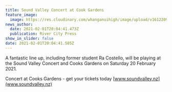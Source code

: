 ```yaml
---
title: Sound Valley Concert at Cook Gardens
feature_image:
  image: https://res.cloudinary.com/whanganuihigh/image/upload/v1612209919/News/Sound_Valley_poster_20_Feb_2021.jpg
news_author:
  date: 2021-02-01T20:04:41.473Z
  publication: River City Press
show_in_slider: false
date: 2021-02-01T20:04:41.505Z
---
```

A fantastic line up, including former student Ra Costello, will be playing at the Sound Valley Concert and Cooks Gardens on Saturday 20 February 2021.

Concert at Cooks Gardens - get your tickets today
[www.soundvalley.nz](www.soundvalley.nz)